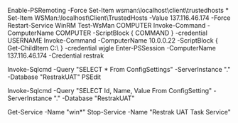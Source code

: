Enable-PSRemoting -Force
Set-Item wsman:\localhost\client\trustedhosts *
Set-Item WSMan:\localhost\Client\TrustedHosts -Value 137.116.46.174 -Force
Restart-Service WinRM
Test-WsMan COMPUTER
Invoke-Command -ComputerName COMPUTER -ScriptBlock { COMMAND } -credential USERNAME
Invoke-Command -ComputerName 10.0.0.22 -ScriptBlock { Get-ChildItem C:\ } -credential wjgle
Enter-PSSession -ComputerName 137.116.46.174 -Credential restrak

Invoke-Sqlcmd -Query "SELECT * From ConfigSettings" -ServerInstance "." -Database "RestrakUAT"
PSEdit

Invoke-Sqlcmd -Query "SELECT Id, Name, Value From ConfigSetting" -ServerInstance "." -Database "RestrakUAT"


Get-Service -Name "win*" 
Stop-Service -Name "Restrak UAT Task Service"
